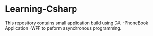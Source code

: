 # Learning-Csharp
This repository contains small application build using C#.
-PhoneBook Application
-WPF to peform asynchronous programming.
